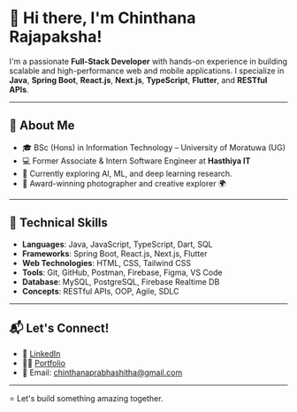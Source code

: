 # 👋 Hi there, I'm Chinthana Rajapaksha!

I'm a passionate **Full-Stack Developer** with hands-on experience in building scalable and high-performance web and mobile applications. I specialize in **Java**, **Spring Boot**, **React.js**, **Next.js**, **TypeScript**, **Flutter**, and **RESTful APIs**.

---

## 🚀 About Me

- 🎓 BSc (Hons) in Information Technology – University of Moratuwa (UG)
- 💻 Former Associate & Intern Software Engineer at **Hasthiya IT**
- 🌱 Currently exploring AI, ML, and deep learning research.
- 📸 Award-winning photographer and creative explorer 🌍

---

## 💼 Technical Skills

- **Languages**: Java, JavaScript, TypeScript, Dart, SQL
- **Frameworks**: Spring Boot, React.js, Next.js, Flutter
- **Web Technologies**: HTML, CSS, Tailwind CSS
- **Tools**: Git, GitHub, Postman, Firebase, Figma, VS Code
- **Database**: MySQL, PostgreSQL, Firebase Realtime DB
- **Concepts**: RESTful APIs, OOP, Agile, SDLC

---

## 📬 Let's Connect!

- 💼 [LinkedIn](https://www.linkedin.com/in/prchinthana)
- 🧑‍💻 [Portfolio](https://chinthana.vercel.app/)
- 📧 Email: chinthanaprabhashitha@gmail.com

---
⭐ Let's build something amazing together.
